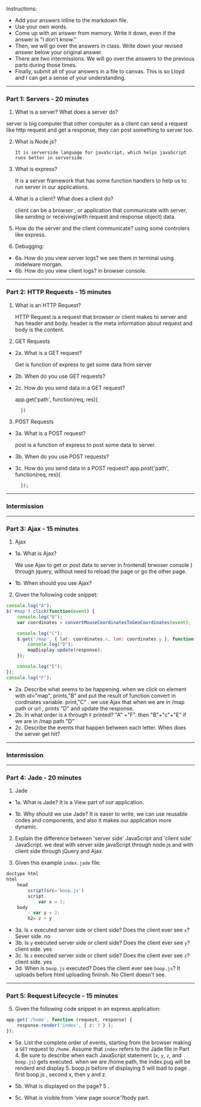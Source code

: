 Instructions:

- Add your answers inline to the markdown file.
- Use your own words.
- Come up with an answer from memory. Write it down, even if the answer is "I don't know."
- Then, we will go over the answers in class. Write down your revised answer below your original answer.
- There are two intermissions. We will go over the answers to the previous parts during those times.
- Finally, submit all of your answers in a file to canvas. This is so Lloyd and I can get a sense of your understanding.

---
### Part 1: Servers - 20 minutes

1. What is a server? What does a server do?

  server is big computer that other computer as a client can send a request like
  http request and get a response, they can post something to server too.

2. What is Node.js?

	   It is serverside language for javaScript, which helps javaScript
	   runs better in serverside.
3. What is express?

	  It is a server framework that has some  function handlers to help us to run server in our applications.

4. What is a client? What does a client do?

	 client can be a browser , or application that communicate with server, like sending or receiving(with request and response object) data.

5. How do the server and the client communicate?
   	using some controlers like express.

6. Debugging:
- 6a. How do you view server logs? we see them in terminal using midelware morgan.
- 6b. How do you view client logs? in browser console.

---
### Part 2: HTTP Requests - 15 minutes

1. What is an HTTP Request?

	HTTP Request is a request that browser or client makes to server and has header and body.
	header is the meta information about request and body is  the content.

2. GET Requests
- 2a. What is a GET request?

	Get is function of express to get some data from server
- 2b. When do you use GET requests?
- 2c. How do you send data in a GET request?

	app.get('path', function(req, res){

		})

3. POST Requests
- 3a. What is a POST request?

	post is a function of express to post some data to server.
- 3b. When do you use POST requests?
- 3c. How do you send data in a POST request?
	app.post('path', function(req, res){


		});

---

### Intermission

---
### Part 3: Ajax - 15 minutes

1. Ajax
- 1a. What is Ajax?

	We use Ajax to get or post data to server in frontend( brwoser console ) through jquery, without need to reload the page or go the other page.

- 1b. When should you use Ajax?

2. Given the following code snippet:

```js
console.log("A");
$('#map').click(function(event) {
	console.log("B");
	var coordinates = convertMouseCoordinatesToGeoCoordinates(event);

	console.log("C");
	$.get('/map', { lat: coordinates.x, lon: coordinates.y }, function(response, status) {
		console.log("D");
		mapDisplay.update(response);
	});

	console.log("E");
});
console.log("F");
```

- 2a. Describe what seems to be happening.
	when we click on element with id="map",  prints,"B" and put the result of function convert in cordinates variable. print,"C" . we use Ajax that when we are in /map path or url , prints "D"
	and update the response.
- 2b. In what order is `A` through `F` printed?
	"A" +"F". then "B"+"c"+"E" if we are in /map path
	"D"
- 2c. Describe the events that happen between each letter. When does the server get hit?

---

### Intermission

---
### Part 4: Jade - 20 minutes

1. Jade
- 1a. What is Jade?
	It is a View part of our application.

- 1b. Why should we use Jade?
	It is easer to write, we can use reusable codes and components, and also it makes
	our application more dynamic.

2. Explain the difference between 'server side' JavaScript and 'client side' JavaScript.
	we deal with server side javaScript through node.js and with client side through jQuery and
	Ajax.

3. Given this example `index.jade` file:

```js
doctype html
html
	head
		script(src='boop.js')
		script.
			var x = 1;
	body
		- var y = 2;
		h2= z + y
```

- 3a. Is `x` executed server side or client side? Does the client ever see `x`? Sever side. no
- 3b. Is `y` executed server side or client side? Does the client ever see `y`? client side. yes
- 3c. Is `z` executed server side or client side? Does the client ever see `z`? client side. yes
- 3d. When is `boop.js` executed? Does the client ever see `boop.js`? It uploads before html uploading
fininsh. No Client doesn't see.

---
### Part 5: Request Lifecycle - 15 minutes

5. Given the following code snippet in an express application:

```js
app.get('/home', function (request, response) {
	response.render('index', { z: 3 } );
});
```

- 5a. List the complete order of events, starting from the browser making a `GET` request to `/home`. Assume that `index` refers to the Jade file in Part 4. Be sure to describe when each JavaScript statement (`x`, `y`, `z`, and `boop.js`) gets executed.
	 when we are /home path, the index.pug will be renderd and display 5. boop.js before of displaying 5 will load to page . first boop.js , second x, then y and z.


- 5b. What is displayed on the page?  5 .
- 5c. What is visible from 'view page source'?body part.
